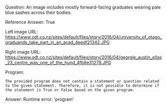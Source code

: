 Question: An image includes mostly forward-facing graduates wearing pale blue sashes across their bodies.

Reference Answer: True

Left image URL: https://www.odt.co.nz/sites/default/files/story/2016/04/university_of_otago_graduands_take_part_in_an_acad_4eedf21342.JPG

Right image URL: https://www.odt.co.nz/sites/default/files/story/2016/04/georgie_austin_ellas_23_centre_was_one_of_the_hund_4fb8e31278.JPG

Program:

```
The provided program does not contain a statement or question related to the given statement. Therefore, it is not possible to determine if the statement is True or False based on the given program.
```
Answer: Runtime error: 'program'

